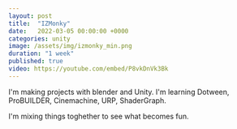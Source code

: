 ```yaml
---
layout: post
title:  "IZMonky"
date:   2022-03-05 00:00:00 +0000
categories: unity
image: /assets/img/izmonky_min.png
duration: "1 week"
published: true
video: https://youtube.com/embed/P8vkDnVk3Bk
---
```


I'm making projects with blender and Unity.
I'm learning Dotween, ProBUILDER, Cinemachine, URP, ShaderGraph.

I'm mixing things toghether to see what becomes fun.





